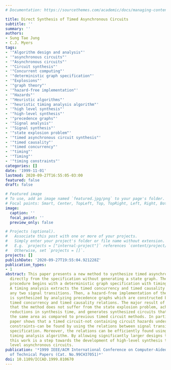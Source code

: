 ```yaml
---
# Documentation: https://sourcethemes.com/academic/docs/managing-content/

title: Direct Synthesis of Timed Asynchronous Circuits
subtitle: ''
summary: ''
authors:
- Sung Tae Jung
- C.J. Myers
tags:
- '"Algorithm design and analysis"'
- '"asynchronous circuits"'
- '"Asynchronous circuits"'
- '"Circuit synthesis"'
- '"Concurrent computing"'
- '"deterministic graph specification"'
- '"Explosions"'
- '"graph theory"'
- '"hazard-free implementation"'
- '"Hazards"'
- '"Heuristic algorithms"'
- '"heuristic timing analysis algorithm"'
- '"high level synthesis"'
- '"high-level synthesis"'
- '"precedence graphs"'
- '"Signal analysis"'
- '"Signal synthesis"'
- '"state explosion problem"'
- '"timed asynchronous circuit synthesis"'
- '"timed causality"'
- '"timed concurrency"'
- '"timing"'
- '"Timing"'
- '"timing constraints"'
categories: []
date: '1999-11-01'
lastmod: 2020-09-27T16:55:05-03:00
featured: false
draft: false

# Featured image
# To use, add an image named `featured.jpg/png` to your page's folder.
# Focal points: Smart, Center, TopLeft, Top, TopRight, Left, Right, BottomLeft, Bottom, BottomRight.
image:
  caption: ''
  focal_point: ''
  preview_only: false

# Projects (optional).
#   Associate this post with one or more of your projects.
#   Simply enter your project's folder or file name without extension.
#   E.g. `projects = ["internal-project"]` references `content/project/deep-learning/index.md`.
#   Otherwise, set `projects = []`.
projects: []
publishDate: '2020-09-27T19:55:04.921228Z'
publication_types:
- 1
abstract: This paper presents a new method to synthesize timed asynchronous circuits
  directly from the specification without generating a state graph. The synthesis
  procedure begins with a deterministic graph specification with timing constraints.
  A timing analysis extracts the timed concurrency and timed causality relations between
  any two signal transitions. Then, a hazard-free implementation of the specification
  is synthesized by analyzing precedence graphs which are constructed by using the
  timed concurrency and timed causality relations. The major result of this work is
  that the method does not suffer from the state explosion problem, achieves significant
  reductions in synthesis time, and generates synthesized circuits that have nearly
  the same area as compared to previous timed circuit methods. In particular, this
  paper shows that a timed circuit-not containing circuit hazards under given timing
  constraints-can be found by using the relations between signal transitions of the
  specification. Moreover, the relations can be efficiently found using a heuristic
  timing analysis algorithm. By allowing significantly larger designs to be synthesized,
  this work is a step towards the development of high-level synthesis tools for system
  level asynchronous circuits.
publication: '*1999 IEEE/ACM International Conference on Computer-Aided Design. Digest
  of Technical Papers (Cat. No.99CH37051)*'
doi: 10.1109/ICCAD.1999.810670
---
```

